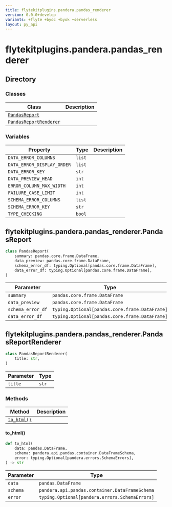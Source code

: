 ```yaml
---
title: flytekitplugins.pandera.pandas_renderer
version: 0.0.0+develop
variants: +flyte +byoc +byok +serverless
layout: py_api
---
```


# flytekitplugins.pandera.pandas_renderer

## Directory

### Classes

| Class | Description |
|-|-|
| [`PandasReport`](.././flytekitplugins.pandera.pandas_renderer#flytekitpluginspanderapandas_rendererpandasreport) |  |
| [`PandasReportRenderer`](.././flytekitplugins.pandera.pandas_renderer#flytekitpluginspanderapandas_rendererpandasreportrenderer) |  |

### Variables

| Property | Type | Description |
|-|-|-|
| `DATA_ERROR_COLUMNS` | `list` |  |
| `DATA_ERROR_DISPLAY_ORDER` | `list` |  |
| `DATA_ERROR_KEY` | `str` |  |
| `DATA_PREVIEW_HEAD` | `int` |  |
| `ERROR_COLUMN_MAX_WIDTH` | `int` |  |
| `FAILURE_CASE_LIMIT` | `int` |  |
| `SCHEMA_ERROR_COLUMNS` | `list` |  |
| `SCHEMA_ERROR_KEY` | `str` |  |
| `TYPE_CHECKING` | `bool` |  |

## flytekitplugins.pandera.pandas_renderer.PandasReport

```python
class PandasReport(
    summary: pandas.core.frame.DataFrame,
    data_preview: pandas.core.frame.DataFrame,
    schema_error_df: typing.Optional[pandas.core.frame.DataFrame],
    data_error_df: typing.Optional[pandas.core.frame.DataFrame],
)
```
| Parameter | Type |
|-|-|
| `summary` | `pandas.core.frame.DataFrame` |
| `data_preview` | `pandas.core.frame.DataFrame` |
| `schema_error_df` | `typing.Optional[pandas.core.frame.DataFrame]` |
| `data_error_df` | `typing.Optional[pandas.core.frame.DataFrame]` |

## flytekitplugins.pandera.pandas_renderer.PandasReportRenderer

```python
class PandasReportRenderer(
    title: str,
)
```
| Parameter | Type |
|-|-|
| `title` | `str` |

### Methods

| Method | Description |
|-|-|
| [`to_html()`](#to_html) |  |


#### to_html()

```python
def to_html(
    data: pandas.DataFrame,
    schema: pandera.api.pandas.container.DataFrameSchema,
    error: typing.Optional[pandera.errors.SchemaErrors],
) -> str
```
| Parameter | Type |
|-|-|
| `data` | `pandas.DataFrame` |
| `schema` | `pandera.api.pandas.container.DataFrameSchema` |
| `error` | `typing.Optional[pandera.errors.SchemaErrors]` |

